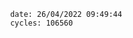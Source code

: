 

                date: 26/04/2022 09:49:44
                cycles: 106560

                         